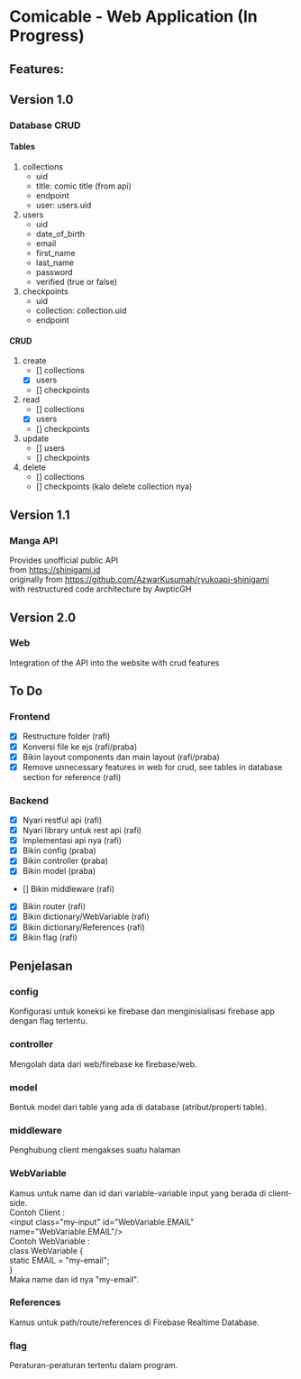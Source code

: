 # Comicable - Web Application (In Progress)

## Features:
## Version 1.0

### Database CRUD
#### Tables
1. collections
   - uid
   - title: comic title (from api)
   - endpoint
   - user: users.uid
2. users
   - uid
   - date_of_birth
   - email
   - first_name
   - last_name
   - password
   - verified (true or false)
3. checkpoints
   - uid
   - collection: collection.uid
   - endpoint

#### CRUD
1. create
   - [] collections
   - [x] users
   - [] checkpoints
2. read
   - [] collections
   - [x] users
   - [] checkpoints
3. update
   - [] users
   - [] checkpoints
4. delete
   - [] collections
   - [] checkpoints (kalo delete collection nya)
 
## Version 1.1
### Manga API
Provides unofficial public API \
from https://shinigami.id \
originally from https://github.com/AzwarKusumah/ryukoapi-shinigami \
with restructured code architecture by AwpticGH

## Version 2.0
### Web
Integration of the API into the website with crud features

## To Do
### Frontend
- [x] Restructure folder (rafi)
- [x] Konversi file ke ejs (rafi/praba)
- [x] Bikin layout components dan main layout (rafi/praba)
- [x] Remove unnecessary features in web for crud, see tables in database section for reference (rafi)

### Backend
- [x] Nyari restful api (rafi)
- [x] Nyari library untuk rest api (rafi)
- [x] Implementasi api nya (rafi)
- [x] Bikin config (praba)
- [x] Bikin controller (praba)
- [x] Bikin model (praba)
- [] Bikin middleware (rafi)
- [x] Bikin router (rafi)
- [x] Bikin dictionary/WebVariable (rafi)
- [x] Bikin dictionary/References (rafi)
- [x] Bikin flag (rafi)

## Penjelasan
### config
Konfigurasi untuk koneksi ke firebase dan menginisialisasi firebase app dengan flag tertentu.

### controller
Mengolah data dari web/firebase ke firebase/web.

### model
Bentuk model dari table yang ada di database (atribut/properti table).

### middleware
Penghubung client mengakses suatu halaman

### WebVariable
Kamus untuk name dan id dari variable-variable input yang berada di client-side.\
Contoh Client : \
\<input class="my-input" id="WebVariable.EMAIL" name="WebVariable.EMAIL"/>\
Contoh WebVariable : \
class WebVariable { \
    static EMAIL = "my-email";\
}\
Maka name dan id nya "my-email".

### References
Kamus untuk path/route/references di Firebase Realtime Database.

### flag
Peraturan-peraturan tertentu dalam program.